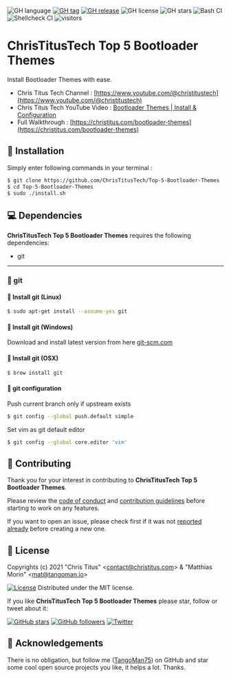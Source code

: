 ![GH language](https://img.shields.io/github/languages/top/ChrisTitusTech/Top-5-Bootloader-Themes)
[![GH tag](https://img.shields.io/github/v/tag/ChrisTitusTech/Top-5-Bootloader-Themes)](https://github.com/ChrisTitusTech/Top-5-Bootloader-Themes/tags)
[![GH release](https://img.shields.io/github/v/release/ChrisTitusTech/Top-5-Bootloader-Themes)](https://github.com/ChrisTitusTech/Top-5-Bootloader-Themes/releases)
![GH license](https://img.shields.io/github/license/ChrisTitusTech/Top-5-Bootloader-Themes)
![GH stars](https://img.shields.io/github/stars/ChrisTitusTech/Top-5-Bootloader-Themes)
![Bash CI](https://github.com/ChrisTitusTech/Top-5-Bootloader-Themes/workflows/bash_unit%20CI/badge.svg)
![Shellcheck CI](https://github.com/ChrisTitusTech/Top-5-Bootloader-Themes/workflows/Shellcheck%20CI/badge.svg)
![visitors](https://visitor-badge.glitch.me/badge?page_id=ChrisTitusTech.Top-5-Bootloader-Themes)

ChrisTitusTech Top 5 Bootloader Themes
======================================

Install Bootloader Themes with ease.

- Chris Titus Tech Channel : [https://www.youtube.com/@christitustech](https://www.youtube.com/@christitustech)
- Chris Titus Tech YouTube Video : [Bootloader Themes | Install & Configuration](https://www.youtube.com/watch?v=BAyzHP1Cqb0)
- Full Walkthrough : [https://christitus.com/bootloader-themes](https://christitus.com/bootloader-themes)

🚀 Installation
---------------

Simply enter following commands in your terminal :

```bash
$ git clone https://github.com/ChrisTitusTech/Top-5-Bootloader-Themes
$ cd Top-5-Bootloader-Themes
$ sudo ./install.sh
```

💻 Dependencies
---------------

**ChrisTitusTech Top 5 Bootloader Themes** requires the following dependencies:

- git

---

### 🔖 git

#### 🐧 Install git (Linux)

```bash
$ sudo apt-get install --assume-yes git
```

#### 🏁 Install git (Windows)

Download and install latest version from here [git-scm.com](https://git-scm.com/download/win)

#### 🍎 Install git (OSX)

```bash
$ brew install git
```

#### 🔧 git configuration

Push current branch only if upstream exists

```bash
$ git config --global push.default simple
```

Set vim as git default editor

```bash
$ git config --global core.editor 'vim'
```

🤝 Contributing
---------------

Thank you for your interest in contributing to **ChrisTitusTech Top 5 Bootloader Themes**.

Please review the [code of conduct](./CODE_OF_CONDUCT.md) and [contribution guidelines](./CONTRIBUTING.md) before starting to work on any features.

If you want to open an issue, please check first if it was not [reported already](https://github.com/ChrisTitusTech/Top-5-Bootloader-Themes/issues) before creating a new one.

📜 License
----------

Copyrights (c) 2021 &quot;Chris Titus&quot; &lt;contact@christitus.com&gt; &amp; &quot;Matthias Morin&quot; &lt;mat@tangoman.io&gt;

[![License](https://img.shields.io/badge/Licence-MIT-green.svg)](LICENSE)
Distributed under the MIT license.

If you like **ChrisTitusTech Top 5 Bootloader Themes** please star, follow or tweet about it:

[![GitHub stars](https://img.shields.io/github/stars/ChrisTitusTech/Top-5-Bootloader-Themes?style=social)](https://github.com/ChrisTitusTech/Top-5-Bootloader-Themes/stargazers)
[![GitHub followers](https://img.shields.io/github/followers/ChrisTitusTech?style=social)](https://github.com/ChrisTitusTech)
[![Twitter](https://img.shields.io/twitter/url?style=social&url=https%3A%2F%2Fgithub.com%2FChrisTitusTech%2FTop-5-Bootloader-Themes)](https://twitter.com/intent/tweet?text=Wow:&url=https%3A%2F%2Fgithub.com%2FChrisTitusTech%2FTop-5-Bootloader-Themes)

🙏 Acknowledgements
-------------------

There is no obligation, but follow me ([TangoMan75](https://github.com/TangoMan75)) on GitHub and star some cool open source projects you like, it helps a lot. Thanks.
